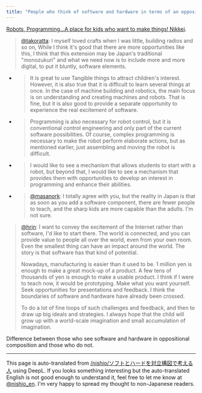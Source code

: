 ```yaml
---
title: "People who think of software and hardware in terms of an oppositional structure."
---
```


[Robots, Programming...A place for kids who want to make things! Nikkei](https://www.nikkei.com/article/DGXZQOUD225WM0S2A820C2000000/?n_cid=SNSTW001&n_tw=1663987171).

> [@takoratta](https://twitter.com/takoratta/status/1574163536125005825?s=20&t=KhG-I_3VWytyCAD5e5SeMw): I myself loved crafts when I was little, building radios and so on, While I think it's good that there are more opportunities like this, I think that this extension may be Japan's traditional "monozukuri" and what we need now is to include more and more digital, to put it bluntly, software elements.
- > It is great to use Tangible things to attract children's interest. However, it is also true that it is difficult to learn several things at once. In the case of machine building and robotics, the main focus is on understanding and creating machines and robots. That is fine, but it is also good to provide a separate opportunity to experience the real excitement of software.
- > Programming is also necessary for robot control, but it is conventional control engineering and only part of the current software possibilities. Of course, complex programming is necessary to make the robot perform elaborate actions, but as mentioned earlier, just assembling and moving the robot is difficult.
- > I would like to see a mechanism that allows students to start with a robot, but beyond that, I would like to see a mechanism that provides them with opportunities to develop an interest in programming and enhance their abilities.
- > [@masanork](https://twitter.com/masanork/status/1574182562221944832): I totally agree with you, but the reality in Japan is that as soon as you add a software component, there are fewer people to teach, and the sharp kids are more capable than the adults. I'm not sure.

> [@hrjn](https://twitter.com/hrjn/status/1574188295067643904?s=20&t=TwfCVx9VjM7WDAJ3Y7--kg): I want to convey the excitement of the Internet rather than software, I'd like to start there.
> The world is connected, and you can provide value to people all over the world, even from your own room. Even the smallest thing can have an impact around the world.
> The story is that software has that kind of potential.
>
> Nowadays, manufacturing is easier than it used to be. 1 million yen is enough to make a great mock-up of a product. A few tens of thousands of yen is enough to make a usable product.
> I think if I were to teach now, it would be prototyping. Make what you want yourself. Seek opportunities for presentations and feedback.
> I think the boundaries of software and hardware have already been crossed.
>
> To do a lot of fine loops of such challenges and feedback, and then to draw up big ideals and strategies.
> I always hope that the child will grow up with a world-scale imagination and small accumulation of imagination.

Difference between those who see software and hardware in oppositional composition and those who do not.

---
This page is auto-translated from [/nishio/ソフトとハードを対立構図で考える人](https://scrapbox.io/nishio/ソフトとハードを対立構図で考える人) using DeepL. If you looks something interesting but the auto-translated English is not good enough to understand it, feel free to let me know at [@nishio_en](https://twitter.com/nishio_en). I'm very happy to spread my thought to non-Japanese readers.